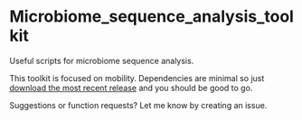 # Microbiome_sequence_analysis_toolkit
Useful scripts for microbiome sequence analysis.

This toolkit is focused on mobility. Dependencies are minimal so just [download the most recent release](https://github.com/Microbiology/Microbiome_sequence_analysis_toolkit/releases) and you should be good to go.

Suggestions or function requests? Let me know by creating an issue.
